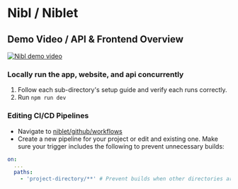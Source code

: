 # Nibl / Niblet #

## Demo Video / API & Frontend Overview
[![Nibl demo video](https://img.youtube.com/vi/DVE5x8MeYDo/0.jpg)](https://www.youtube.com/watch?v=DVE5x8MeYDo)


### Locally run the app, website, and api concurrently ###
1. Follow each sub-directory's setup guide and verify each runs correctly.
2. Run `npm run dev`

### Editing CI/CD Pipelines ###

* Navigate to [niblet/github/workflows](https://github.com/nibletapp/niblet/tree/main/.github/workflows)
* Create a new pipeline for your project or edit and existing one. Make sure your trigger includes the following to prevent unnecessary builds:
```yml
on:
  ...
  paths:
    - 'project-directory/**' # Prevent builds when other directories are modified
 ```
